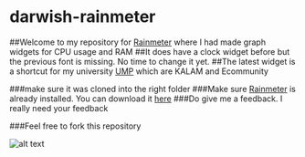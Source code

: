 # darwish-rainmeter

##Welcome to my repository for [Rainmeter](https://www.rainmeter.net/) where I had made graph widgets for CPU usage and RAM
##It does have a clock widget before but the previous font is missing. No time to change it yet.
##The latest widget is a shortcut for my university [UMP](https://www.ump.edu.my/en/ump) which are KALAM and Ecommunity

###make sure it was cloned into the right folder
###Make sure [Rainmeter](https://www.rainmeter.net/) is already installed. You can download it [here](https://www.rainmeter.net/)
###Do give me a feedback. I really need your feedback

###Feel free to fork this repository

![alt text](https://github.com/darwishzain/darwish-rainmeter/blob/main/ss001.png?raw=true)
<!--https://github.com/darwishzain/darwish-rainmeter/blob/main/ss001.png-->
